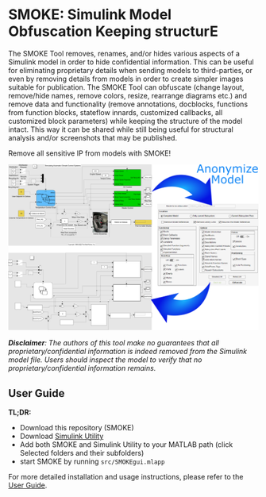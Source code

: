 # SMOKE: Simulink Model Obfuscation Keeping structurE

The SMOKE Tool removes, renames, and/or hides various aspects of a Simulink model in order to hide confidential information. This can be useful for eliminating proprietary details when sending models to third-parties, or even by removing details from models in order to create simpler images suitable for publication. The SMOKE Tool can obfuscate (change layout, remove/hide names, remove colors, resize, rearrange diagrams etc.) and remove data and functionality (remove annotations, docblocks, functions from function blocks, stateflow innards, customized callbacks, all customized block parameters) while keeping the structure of the model intact. This way it can be shared while still being useful for structural analysis and/or screenshots that may be published.

Remove all sensitive IP from models with SMOKE!

<img src="imgs/Cover.png" width="850">

*__Disclaimer__: The authors of this tool make no guarantees that all proprietary/confidential information is indeed removed from the Simulink model file. Users should inspect the model to verify that no proprietary/confidential information remains.*

## User Guide
**TL;DR:**
- Download this repository (SMOKE)
- Download [Simulink Utility](https://github.com/McSCert/Simulink-Utility)
- Add both SMOKE and Simulink Utility to your MATLAB path (click Selected folders and their subfolders)
- start SMOKE by running `src/SMOKEgui.mlapp`

For more detailed installation and usage instructions, please refer to the [User Guide](doc/SMOKE_UserGuide.pdf).

